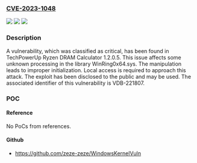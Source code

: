 ### [CVE-2023-1048](https://cve.mitre.org/cgi-bin/cvename.cgi?name=CVE-2023-1048)
![](https://img.shields.io/static/v1?label=Product&message=Ryzen%20DRAM%20Calculator&color=blue)
![](https://img.shields.io/static/v1?label=Version&message=%3D%201.2.0.5%20&color=brighgreen)
![](https://img.shields.io/static/v1?label=Vulnerability&message=CWE-665%20Improper%20Initialization&color=brighgreen)

### Description

A vulnerability, which was classified as critical, has been found in TechPowerUp Ryzen DRAM Calculator 1.2.0.5. This issue affects some unknown processing in the library WinRing0x64.sys. The manipulation leads to improper initialization. Local access is required to approach this attack. The exploit has been disclosed to the public and may be used. The associated identifier of this vulnerability is VDB-221807.

### POC

#### Reference
No PoCs from references.

#### Github
- https://github.com/zeze-zeze/WindowsKernelVuln

